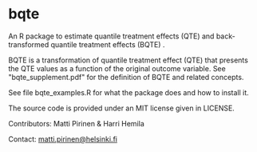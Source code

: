 # bqte

An R package to estimate quantile treatment effects (QTE)
and back-transformed quantile treatment effects (BQTE) .

BQTE is a transformation of quantile treatment effect (QTE) that presents the QTE values as a function of the original outcome variable. See "bqte_supplement.pdf" for the definition of BQTE and related concepts.

See file bqte_examples.R for what the package does and how to install it.

The source code is provided under an MIT license given in LICENSE.

Contributors: Matti Pirinen & Harri Hemila

Contact: matti.pirinen@helsinki.fi
